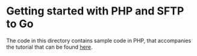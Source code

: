 Getting started with PHP and SFTP to Go
======================================

The code in this directory contains sample code in PHP, that accompanies the tutorial that can be found [here](https://sftptogo.com/blog/php-sftp?utm_source=github&utm_medium=github).
